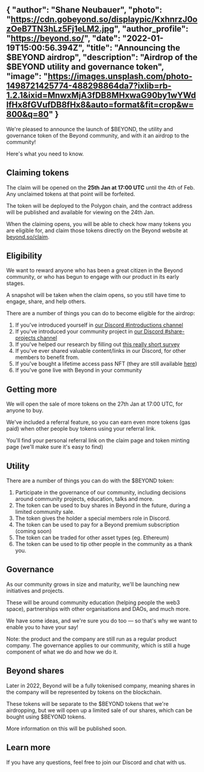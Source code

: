{
  "author": "Shane Neubauer",
  "photo": "https://cdn.gobeyond.so/displaypic/KxhnrzJ0ozOeB7TN3hLz5Fj1eLM2.jpg",
  "author_profile": "https://beyond.so/",
  "date": "2022-01-19T15:00:56.394Z",
  "title": "Announcing the $BEYOND airdrop",
  "description": "Airdrop of the $BEYOND utility and governance token",
  "image": "https://images.unsplash.com/photo-1498721425774-488298864da7?ixlib=rb-1.2.1&ixid=MnwxMjA3fDB8MHxwaG90by1wYWdlfHx8fGVufDB8fHx8&auto=format&fit=crop&w=800&q=80"
}
---

We're pleased to announce the launch of $BEYOND, the utility and governance token of the Beyond community, and with it an airdrop to the community!

Here's what you need to know.

## Claiming tokens

The claim will be opened on the **25th Jan at 17:00 UTC** until the 4th of Feb. Any unclaimed tokens at that point will be forfeited.

The token will be deployed to the Polygon chain, and the contract address will be published and available for viewing on the 24th Jan.

When the claiming opens, you will be able to check how many tokens you are eligible for, and claim those tokens directly on the Beyond website at [beyond.so/claim](https://beyond.so/claim).

## Eligibility

We want to reward anyone who has been a great citizen in the Beyond community, or who has begun to engage with our product in its early stages.

A snapshot will be taken when the claim opens, so you still have time to engage, share, and help others.

There are a number of things you can do to become eligible for the airdrop:
1. If you've introduced yourself in [our Discord #introductions channel](https://discord.gg/tSxqnSDbSN)
1. If you've introduced your community project in [our Discord #share-projects channel](https://discord.gg/9mP9EhdD5M)
1. If you've helped our research by filling out [this really short survey](https://554a6esc0i4.typeform.com/beyond-research)
1. If you've ever shared valuable content/links in our Discord, for other members to benefit from.
1. If you've bought a lifetime access pass NFT (they are still available [here](https://beyond.so/lifetime))
1. If you've gone live with Beyond in your community

## Getting more

We will open the sale of more tokens on the 27th Jan at 17:00 UTC, for anyone to buy.

We've included a referral feature, so you can earn even more tokens (gas paid) when other people buy tokens using your referral link.

You'll find your personal referral link on the claim page and token minting page (we'll make sure it's easy to find)

## Utility

There are a number of things you can do with the $BEYOND token:

1. Participate in the governance of our community, including decisions around community projects, education, talks and more.
1. The token can be used to buy shares in Beyond in the future, during a limited community sale.
1. The token gives the holder a special members role in Discord.
1. The token can be used to pay for a Beyond premium subscription (coming soon)
1. The token can be traded for other asset types (eg. Ethereum)
1. The token can be used to tip other people in the community as a thank you.

## Governance

As our community grows in size and maturity, we'll be launching new initiatives and projects.

These will be around community education (helping people the web3 space), partnerships with other organisations and DAOs, and much more.

We have some ideas, and we're sure you do too — so that's why we want to enable you to have your say!

Note: the product and the company are still run as a regular product company. The governance applies to our community, which is still a huge component of what we do and how we do it.

## Beyond shares

Later in 2022, Beyond will be a fully tokenised company, meaning shares in the company will be represented by tokens on the blockchain.

These tokens will be separate to the $BEYOND tokens that we're airdropping, but we will open up a limited sale of our shares, which can be bought using $BEYOND tokens.

More information on this will be published soon.

## Learn more

If you have any questions, feel free to join our Discord and chat with us.
